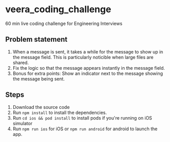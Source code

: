 # veera_coding_challenge
60 min live coding challenge for Engineering Interviews

## Problem statement
1. When a message is sent, it takes a while for the message to show up in the message field. This is particularly noticible when large files are shared. 
2. Fix the logic so that the message appears instantly in the message field.
3. Bonus for extra points: Show an indicator next to the message showing the message being sent.

## Steps
1. Download the source code
2. Run `npm install` to install the dependencies.
3. Run `cd ios && pod install` to install pods if you're running on iOS simulator
4. Run `npm run ios` for iOS or `npm run android` for android to launch the app. 
